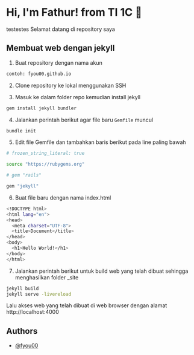 # Hi, I'm Fathur! from TI 1C 👋
testestes
Selamat datang di repository saya
## Membuat web dengan jekyll

1. Buat repository dengan nama akun
```bash
contoh: fyou00.github.io
```
2. Clone repository ke lokal menggunakan SSH

3. Masuk ke dalam folder repo kemudian install jekyll 
```bash
gem install jekyll bundler
```
4. Jalankan perintah berikut agar file baru `Gemfile` muncul
```bash
bundle init
```
5. Edit file Gemfile dan tambahkan baris berikut pada line paling bawah
```bash
# frozen_string_literal: true

source "https://rubygems.org"

# gem "rails"

gem "jekyll"
```


6. Buat file baru dengan nama index.html
```bash
<!DOCTYPE html>
<html lang="en">
<head>
  <meta charset="UTF-8">
  <title>Document</title>
</head>
<body>
  <h1>Hello World!</h1>
</body>
</html>
```

7. Jalankan perintah berikut untuk build web yang telah dibuat sehingga menghasilkan folder _site
```bash
jekyll build
jekyll serve -livereload
```

Lalu akses web yang telah dibuat di web browser dengan alamat http://localhost:4000
## Authors

- [@fyou00](https://www.github.com/fyou00)

